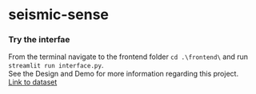 # seismic-sense

### Try the interfae
From the terminal navigate to the frontend folder `cd .\frontend\` and run  `streamlit run interface.py`.
<br>
See the Design and Demo for more information regarding this project.
<br>
[Link to dataset](https://www.kaggle.com/datasets/usgs/earthquake-database)
